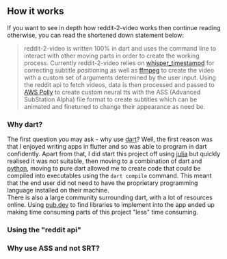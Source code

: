 ## How it works

If you want to see in depth how reddit-2-video works then continue reading otherwise, you can read the shortened down statement below:

> reddit-2-video is written 100% in dart and uses the command line to interact with other moving parts in order to create the working process. Currently reddit-2-video relies on [whisper_timestampd]() for correcting subtitle positioning as well as [ffmpeg]() to create the video with a custom set of arguments determined by the user input. Using the reddit api to fetch videos, data is then processed and passed to [AWS Polly]() to create custom neural tts with the ASS (Advanced SubStation Alpha) file format to create subtitles which can be animated and finetuned to change their appearance as need be.

### Why dart?

The first question you may ask - why use [dart]()? Well, the first reason was that I enjoyed writing apps in flutter and so was able to program in dart confidently. Apart from that, I did start this project off using [julia]() but quickly realised it was not suitable, then moving to a combination of dart and [python](), moving to pure dart allowed me to create code that could be compiled into executables using the `dart compile` command. This meant that the end user did not need to have the proprietary programming language installed on their machine.<br>
There is also a large community surrounding dart, with a lot of resources online. Using [pub.dev]() to find libraries to implement into the app ended up making time consuming parts of this project "less" time consuming.

### Using the "reddit api"

### Why use ASS and not SRT?
